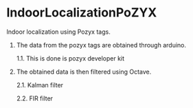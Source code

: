 # IndoorLocalizationPoZYX
Indoor localization using Pozyx tags.

1. The data from the pozyx tags are obtained through arduino.

	1.1. This is done is pozyx developer kit

2. The obtained data is then filtered using Octave.

	2.1. Kalman filter
	
	2.2. FIR filter
